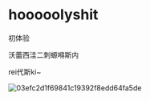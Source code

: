 # hooooolyshit
初体验

沃蕾西洼二刺螈嘚斯内

rei代斯ki~

![03efc2d1f69841c19392f8edd64fa5de](https://user-images.githubusercontent.com/84497205/165777491-5ac9695c-8807-4863-b880-c925135a414d.jpeg)

